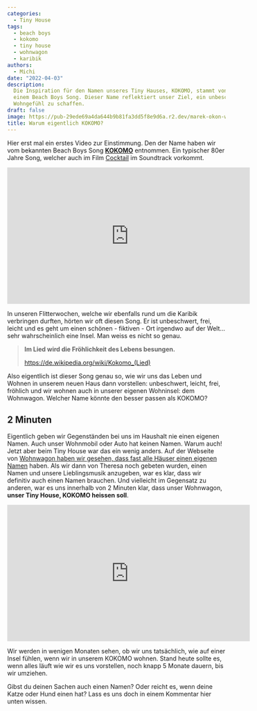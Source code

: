 ```yaml
---
categories:
  - Tiny House
tags:
  - beach boys
  - kokomo
  - tiny house
  - wohnwagon
  - karibik
authors:
  - Michi
date: "2022-04-03"
description:
  Die Inspiration für den Namen unseres Tiny Hauses, KOKOMO, stammt von
  einem Beach Boys Song. Dieser Name reflektiert unser Ziel, ein unbeschwertes, freies
  Wohngefühl zu schaffen.
draft: false
image: https://pub-29ede69a4da644b9b81fa3dd5f8e9d6a.r2.dev/marek-okon-wscpndzfrom-unsplash-scaled.webp
title: Warum eigentlich KOKOMO?
---
```


Hier erst mal ein erstes Video zur Einstimmung. Den der Name haben wir vom
bekannten Beach Boys Song
**[KOKOMO](<https://de.wikipedia.org/wiki/Kokomo_(Lied)>)** entnommen. Ein
typischer 80er Jahre Song, welcher auch im Film
[Cocktail](<https://de.wikipedia.org/wiki/Cocktail_(Film)>) im Soundtrack
vorkommt.

<iframe width="560" height="315" src="https://www.youtube.com/embed/fJWmbLS2_ec?si=3cgKqNAyFzDCMWRV" title="YouTube video player" frameborder="0" allow="accelerometer; autoplay; clipboard-write; encrypted-media; gyroscope; picture-in-picture; web-share" referrerpolicy="strict-origin-when-cross-origin" allowfullscreen></iframe>

In unseren Flitterwochen, welche wir ebenfalls rund um die Karibik verbringen
durften, hörten wir oft diesen Song. Er ist unbeschwert, frei, leicht und es
geht um einen schönen - fiktiven - Ort irgendwo auf der Welt…sehr
wahrscheinlich eine Insel. Man weiss es nicht so genau.

> **Im Lied wird die Fröhlichkeit des Lebens besungen.**
>
> https://de.wikipedia.org/wiki/Kokomo_(Lied)

Also eigentlich ist dieser Song genau so, wie wir uns das Leben und Wohnen in
unserem neuen Haus dann vorstellen: unbeschwert, leicht, frei, fröhlich und
wir wohnen auch in unserer eigenen Wohninsel: dem Wohnwagon. Welcher Name
könnte den besser passen als KOKOMO?

## 2 Minuten

Eigentlich geben wir Gegenständen bei uns im Haushalt nie einen eigenen Namen.
Auch unser Wohnmobil oder Auto hat keinen Namen. Warum auch! Jetzt aber beim
Tiny House war das ein wenig anders. Auf der Webseite von [Wohnwagon haben wir gesehen, dass fast alle Häuser einen eigenen
Namen](https://www.wohnwagon.at/der-wohnwagon/kundenprojekte/) haben. Als wir
dann von Theresa noch gebeten wurden, einen Namen und unsere Lieblingsmusik
anzugeben, war es klar, dass wir definitiv auch einen Namen brauchen. Und
vielleicht im Gegensatz zu anderen, war es uns innerhalb von 2 Minuten klar,
dass unser Wohnwagon, **unser Tiny House, KOKOMO heissen soll**.

<iframe width="560" height="315" src="https://www.youtube.com/embed/wmKEc8Q4Ie4?si=RGa0RygsAp8tio_z" title="YouTube video player" frameborder="0" allow="accelerometer; autoplay; clipboard-write; encrypted-media; gyroscope; picture-in-picture; web-share" referrerpolicy="strict-origin-when-cross-origin" allowfullscreen></iframe>

Wir werden in wenigen Monaten sehen, ob wir uns tatsächlich, wie auf einer
Insel fühlen, wenn wir in unserem KOKOMO wohnen. Stand heute sollte es, wenn
alles läuft wie wir es uns vorstellen, noch knapp 5 Monate dauern, bis wir
umziehen.

Gibst du deinen Sachen auch einen Namen? Oder reicht es, wenn deine Katze oder
Hund einen hat? Lass es uns doch in einem Kommentar hier unten wissen.
